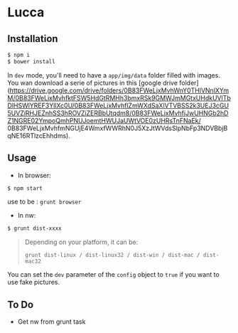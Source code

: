 # Lucca

## Installation

```bash
$ npm i
$ bower install
```

In `dev` mode, you'll need to have a `app/img/data` folder filled with images. You wan download a serie of pictures in this [google drive folder](https://drive.google.com/drive/folders/0B83FWeLjxMvhWnY0THlVNnlXYmM/0B83FWeLjxMvhfktFSW5HdGtRMHh3bmxRSk9GMWJmMGtxUHdkUVlTbDlHSWlYREF3YllXc0U/0B83FWeLjxMvhflZmWXdSaXlVTVBSS2k3UEJ3cGU5UVZiRHJEZnhSS3hROVZiZERBbUtqdm8/0B83FWeLjxMvhfjJwUHNGb2hDZ1NGRE02YmpoQmhPNUJoemtHWUJaUWtVOE0zUHRsTnFNaEk/
0B83FWeLjxMvhfmNGUjE4WmxfWWRhN0J5XzJtWVdsSlpNbFp3NDVBbjBqNE16RTlzcEhhdms).

## Usage
- In browser:
```bash
$ npm start
```
use to be : `grunt browser`

- In nw:
```bash
$ grunt dist-xxxx
```
> Depending on your platform, it can be:
>
>`grunt dist-linux / dist-linux32 / dist-win / dist-mac / dist-mac32`

You can set the `dev` parameter of the `config` object to `true` if you want to use fake pictures.

## To Do
- Get nw from grunt task
